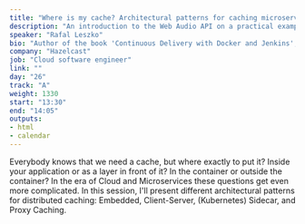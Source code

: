 ```yaml
---
title: "Where is my cache? Architectural patterns for caching microservices by example."
description: "An introduction to the Web Audio API on a practical example"
speaker: "Rafal Leszko"
bio: "Author of the book 'Continuous Delivery with Docker and Jenkins', trainer, and a conference speaker. He specializes in Java development, Cloud environments, and Continuous Delivery. Former employee in a number of companies and scientific organizations: Google, CERN, AGH University, and more."
company: "Hazelcast"
job: "Cloud software engineer"
link: ""
day: "26"
track: "A"
weight: 1330
start: "13:30"
end: "14:05"
outputs:
- html
- calendar
---
```


Everybody knows that we need a cache, but where exactly to put it? Inside your application or as a layer in front of it? In the container or outside the container? In the era of Cloud and Microservices these questions get even more complicated. In this session, I'll present different architectural patterns for distributed caching: Embedded, Client-Server, (Kubernetes) Sidecar, and Proxy Caching.